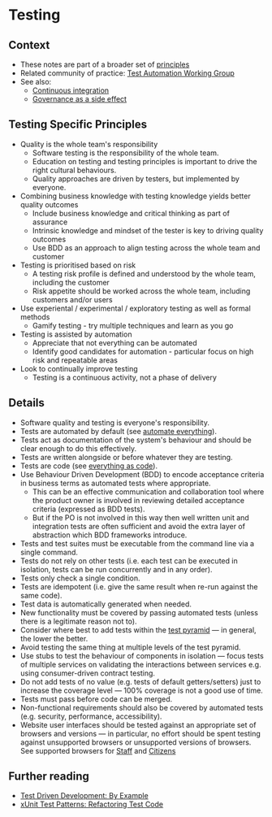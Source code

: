 # Testing

## Context

* These notes are part of a broader set of [principles](../principles.md)
* Related community of practice: [Test Automation Working Group](../communities/pd-test-automation-working-group.md)
* See also:
  * [Continuous integration](continuous-integration.md)
  * [Governance as a side effect](../patterns/governance-side-effect.md)

## Testing Specific Principles
* Quality is the whole team's responsibility
  * Software testing is the responsibility of the whole team.
  * Education on testing and testing principles is important to drive the right cultural behaviours.
  * Quality approaches are driven by testers, but implemented by everyone.
* Combining business knowledge with testing knowledge yields better quality outcomes
  * Include business knowledge and critical thinking as part of assurance
  * Intrinsic knowledge and mindset of the tester is key to driving quality outcomes
  * Use BDD as an approach to align testing across the whole team and customer
* Testing is prioritised based on risk
  * A testing risk profile is defined and understood by the whole team, including the customer
  * Risk appetite should be worked across the whole team, including customers and/or users
* Use experiental / experimental / exploratory testing as well as formal methods
  * Gamify testing - try multiple techniques and learn as you go
* Testing is assisted by automation
  * Appreciate that not everything can be automated
  * Identify good candidates for automation - particular focus on high risk and repeatable areas
* Look to continually improve testing
  * Testing is a continuous activity, not a phase of delivery

## Details

* Software quality and testing is everyone's responsibility.
* Tests are automated by default (see [automate everything](../patterns/automate-everything.md)).
* Tests act as documentation of the system's behaviour and should be clear enough to do this effectively.
* Tests are written alongside or before whatever they are testing.
* Tests are code (see [everything as code](../patterns/everything-as-code.md)).
* Use Behaviour Driven Development (BDD) to encode acceptance criteria in business terms as automated tests where appropriate.
  * This can be an effective communication and collaboration tool where the product owner is involved in reviewing detailed acceptance criteria (expressed as BDD tests).
  * But if the PO is not involved in this way then well written unit and integration tests are often sufficient and avoid the extra layer of abstraction which BDD frameworks introduce.
* Tests and test suites must be executable from the command line via a single command.
* Tests do not rely on other tests (i.e. each test can be executed in isolation, tests can be run concurrently and in any order).
* Tests only check a single condition.
* Tests are idempotent (i.e. give the same result when re-run against the same code).
* Test data is automatically generated when needed.
* New functionality must be covered by passing automated tests (unless there is a legitimate reason not to).
* Consider where best to add tests within the [test pyramid](https://martinfowler.com/articles/practical-test-pyramid.html) &mdash; in general, the lower the better.
* Avoid testing the same thing at multiple levels of the test pyramid.
* Use stubs to test the behaviour of components in isolation &mdash; focus tests of multiple services on validating the interactions between services e.g. using consumer-driven contract testing.
* Do not add tests of no value (e.g. tests of default getters/setters) just to increase the coverage level &mdash; 100% coverage is not a good use of time.
* Tests must pass before code can be merged.
* Non-functional requirements should also be covered by automated tests (e.g. security, performance, accessibility).
* Website user interfaces should be tested against an appropriate set of browsers and versions &mdash; in particular, no effort should be spent testing against unsupported browsers or unsupported versions of browsers. See supported browsers for [Staff](https://aalto.digital.nhs.uk/#/document/viewer/8c039de1-eec0-49cd-8af3-a97fed6a8bff?library=5464c07f-daf1-4eee-b9b6-22e6c4dfbbd0) and [Citizens](https://aalto.digital.nhs.uk/#/document/viewer/465e6d1b-f107-49eb-ad25-e72c0299d3a6?library=5464c07f-daf1-4eee-b9b6-22e6c4dfbbd0)

## Further reading

* [Test Driven Development: By Example](https://learning.oreilly.com/library/view/test-driven-development/0321146530/)
* [xUnit Test Patterns: Refactoring Test Code](https://learning.oreilly.com/library/view/xunit-test-patterns/9780131495050/)

